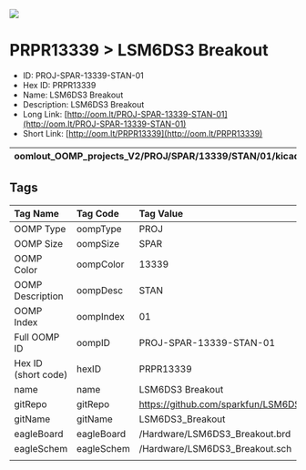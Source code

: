 


  
![][im]
# PRPR13339 > LSM6DS3 Breakout

- ID: PROJ-SPAR-13339-STAN-01
- Hex ID: PRPR13339
- Name: LSM6DS3 Breakout
- Description: LSM6DS3 Breakout
- Long Link: [http://oom.lt/PROJ-SPAR-13339-STAN-01](http://oom.lt/PROJ-SPAR-13339-STAN-01)
- Short Link: [http://oom.lt/PRPR13339](http://oom.lt/PRPR13339)
  

|oomlout_OOMP_projects_V2/PROJ/SPAR/13339/STAN/01/kicadPcb3dFront.png|oomlout_OOMP_projects_V2/PROJ/SPAR/13339/STAN/01/kicadPcb3dBack.png|oomlout_OOMP_projects_V2/PROJ/SPAR/13339/STAN/01/kicadPcb3d.png||
| :---: | :---: | :---: | :---: |

## Tags
  

|Tag Name|Tag Code|Tag Value|
| :--- | :--- | :--- |
|OOMP Type|oompType|PROJ|
|OOMP Size|oompSize|SPAR|
|OOMP Color|oompColor|13339|
|OOMP Description|oompDesc|STAN|
|OOMP Index|oompIndex|01|
|Full OOMP ID|oompID|PROJ-SPAR-13339-STAN-01|
|Hex ID (short code)|hexID|PRPR13339|
|name|name|LSM6DS3 Breakout|
|gitRepo|gitRepo|https://github.com/sparkfun/LSM6DS3_Breakout|
|gitName|gitName|LSM6DS3_Breakout|
|eagleBoard|eagleBoard|/Hardware/LSM6DS3_Breakout.brd|
|eagleSchem|eagleSchem|/Hardware/LSM6DS3_Breakout.sch|
||||



[im]: PROJ/SPAR/13339/STAN/01/kicadPcb3d_450.png
